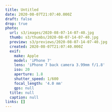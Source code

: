 ```yaml
---
title: Untitled
date: 2020-08-07T21:07:40.000Z
draft: false
drop: true
photo:
  url: s3/images/2020-08-07-14-07-40.jpg
  thumb: s3/thumbs/2020-08-07-14-07-40.jpg
  preview: s3/previews/2020-08-07-14-07-40.jpg
  created: 2020-08-07T21:07:40.000Z
  exif:
    make: Apple
    model: 'iPhone 7'
    lens: 'iPhone 7 back camera 3.99mm f/1.8'
    iso: 20
    aperture: 1.8
    shutter_speed: 1/600
    focal_length: '4.0 mm'
    gps: null
  title: null
  caption: null
links: []
---
```

